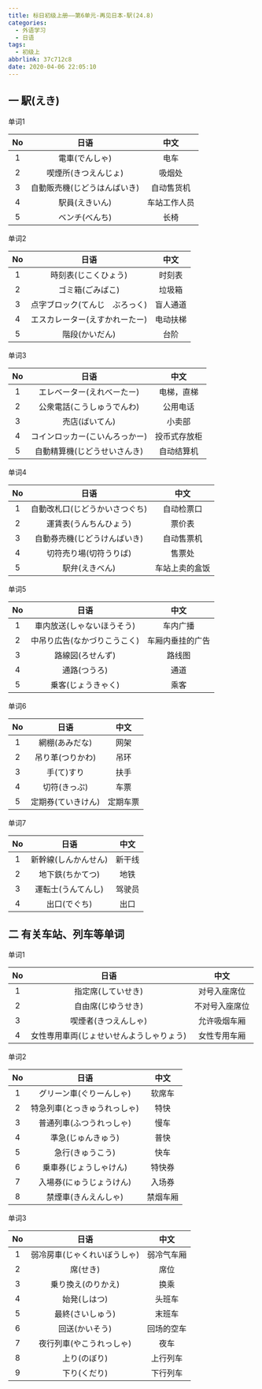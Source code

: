 ```yaml
---
title: 标日初级上册——第6单元-再见日本-駅(24.8)
categories:
  - 外语学习
  - 日语
tags:
  - 初级上
abbrlink: 37c712c8
date: 2020-04-06 22:05:10
---
```

## 一 駅(えき)

单词1

|  No  |             日语             |     中文     |
| :--: | :--------------------------: | :----------: |
|  1   |        電車(でんしゃ)        |     电车     |
|  2   |     喫煙所(きつえんじょ)     |    吸烟处    |
|  3   | 自動販売機(じどうはんばいき) |  自动售货机  |
|  4   |        駅員(えきいん)        | 车站工作人员 |
|  5   |        ベンチ(べんち)        |     长椅     |

<!--more-->

单词2

|  No  |              日语              |   中文   |
| :--: | :----------------------------: | :------: |
|  1   |      時刻表(じこくひょう)      |  时刻表  |
|  2   |        ゴミ箱(ごみばこ)        |  垃圾箱  |
|  3   | 点字ブロック(てんじ　ぶろっく) | 盲人通道 |
|  4   | エスカレーター(えすかれーたー) | 电动扶梯 |
|  5   |         階段(かいだん)         |   台阶   |

单词3

|  No  |              日语              |     中文     |
| :--: | :----------------------------: | :----------: |
|  1   |   エレベーター(えれべーたー)   |  电梯，直梯  |
|  2   |   公衆電話(こうしゅうでんわ)   |   公用电话   |
|  3   |         売店(ばいてん)         |    小卖部    |
|  4   | コインロッカー(こいんろっかー) | 投币式存放柜 |
|  5   |  自動精算機(じどうせいさんき)  |  自动结算机  |

单词4

|  No  |              日语              |      中文      |
| :--: | :----------------------------: | :------------: |
|  1   | 自動改札口(じどうかいさつぐち) |   自动检票口   |
|  2   |     運賃表(うんちんひょう)     |     票价表     |
|  3   |  自動券売機(じどうけんばいき)  |   自动售票机   |
|  4   |     切符売り場(切符うりば)     |     售票处     |
|  5   |         駅弁(えきべん)         | 车站上卖的盒饭 |

单词5

|  No  |             日语             |       中文       |
| :--: | :--------------------------: | :--------------: |
|  1   |  車内放送(しゃないほうそう)  |     车内广播     |
|  2   | 中吊り広告(なかづりこうこく) | 车厢内垂挂的广告 |
|  3   |       路線図(ろせんず)       |      路线图      |
|  4   |         通路(つうろ)         |       通道       |
|  5   |      乗客(じょうきゃく)      |       乘客       |

单词6

|  No  |        日语        |   中文   |
| :--: | :----------------: | :------: |
|  1   |   網棚(あみだな)   |   网架   |
|  2   |  吊り革(つりかわ)  |   吊环   |
|  3   |     手(て)すり     |   扶手   |
|  4   |    切符(きっぷ)    |   车票   |
|  5   | 定期券(ていきけん) | 定期车票 |

单词7

|  No  |         日语         |  中文  |
| :--: | :------------------: | :----: |
|  1   | 新幹線(しんかんせん) | 新干线 |
|  2   |   地下鉄(ちかてつ)   |  地铁  |
|  3   |  運転士(うんてんし)  | 驾驶员 |
|  4   |     出口(でぐち)     |  出口  |

## 二 有关车站、列车等单词

单词1

|  No  |                   日语                   |      中文      |
| :--: | :--------------------------------------: | :------------: |
|  1   |            指定席(していせき)            |  对号入座席位  |
|  2   |            自由席(じゆうせき)            | 不对号入座席位 |
|  3   |           喫煙者(きつえんしゃ)           |  允许吸烟车厢  |
|  4   | 女性専用車両(じょせいせんようしゃりょう) |  女性专用车厢  |

单词2

|  No  |             日语             |   中文   |
| :--: | :--------------------------: | :------: |
|  1   |   グリーン車(ぐりーんしゃ)   |  软席车  |
|  2   | 特急列車(とっきゅうれっしゃ) |   特快   |
|  3   |   普通列車(ふつうれっしゃ)   |   慢车   |
|  4   |      準急(じゅんきゅう)      |   普快   |
|  5   |       急行(きゅうこう)       |   快车   |
|  6   |    乗車券(じょうしゃけん)    |  特快券  |
|  7   |   入場券(にゅうじょうけん)   |  入场券  |
|  8   |     禁煙車(きんえんしゃ)     | 禁烟车厢 |

单词3

|  No  |             日语             |    中文    |
| :--: | :--------------------------: | :--------: |
|  1   | 弱冷房車(じゃくれいぼうしゃ) | 弱冷气车厢 |
|  2   |           席(せき)           |    席位    |
|  3   |      乗り換え(のりかえ)      |    换乘    |
|  4   |         始発(しはつ)         |   头班车   |
|  5   |       最終(さいしゅう)       |   末班车   |
|  6   |        回送(かいそう)        | 回场的空车 |
|  7   |   夜行列車(やこうれっしゃ)   |    夜车    |
|  8   |         上り(のぼり)         |  上行列车  |
|  9   |         下り(くだり)         |  下行列车  |

